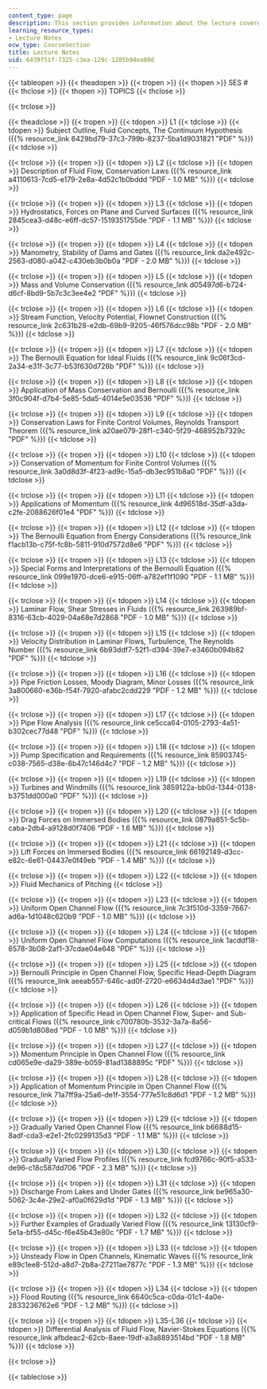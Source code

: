 ```yaml
---
content_type: page
description: This section provides information about the lecture covered in the course.
learning_resource_types:
- Lecture Notes
ocw_type: CourseSection
title: Lecture Notes
uid: 6439f51f-7325-c3ea-129c-1205b94ea80d
---
```


{{< tableopen >}}
{{< theadopen >}}
{{< tropen >}}
{{< thopen >}}
SES #
{{< thclose >}}
{{< thopen >}}
TOPICS
{{< thclose >}}

{{< trclose >}}

{{< theadclose >}}
{{< tropen >}}
{{< tdopen >}}
L1
{{< tdclose >}}
{{< tdopen >}}
Subject Outline, Fluid Concepts, The Continuum Hypothesis ({{% resource_link 6429bd79-37c3-799b-8237-5ba1d9031821 "PDF" %}})
{{< tdclose >}}

{{< trclose >}}
{{< tropen >}}
{{< tdopen >}}
L2
{{< tdclose >}}
{{< tdopen >}}
Description of Fluid Flow, Conservation Laws ({{% resource_link a4110613-7cd5-e179-2e8a-4d52c1b0bddd "PDF - 1.0 MB" %}})
{{< tdclose >}}

{{< trclose >}}
{{< tropen >}}
{{< tdopen >}}
L3
{{< tdclose >}}
{{< tdopen >}}
Hydrostatics, Forces on Plane and Curved Surfaces ({{% resource_link 2845cea3-d48c-e6ff-dc57-1519351755de "PDF - 1.1 MB" %}})
{{< tdclose >}}

{{< trclose >}}
{{< tropen >}}
{{< tdopen >}}
L4
{{< tdclose >}}
{{< tdopen >}}
Manometry, Stability of Dams and Gates ({{% resource_link da2e492c-2563-d080-a042-c430eb3b0b0a "PDF - 2.0 MB" %}})
{{< tdclose >}}

{{< trclose >}}
{{< tropen >}}
{{< tdopen >}}
L5
{{< tdclose >}}
{{< tdopen >}}
Mass and Volume Conservation ({{% resource_link d05497d6-b724-d6cf-8bd9-5b7c3c3ee4e2 "PDF" %}})
{{< tdclose >}}

{{< trclose >}}
{{< tropen >}}
{{< tdopen >}}
L6
{{< tdclose >}}
{{< tdopen >}}
Stream Function, Velocity Potential, Flownet Construction ({{% resource_link 2c631b28-e2db-69b9-9205-46f576dcc98b "PDF - 2.0 MB" %}})
{{< tdclose >}}

{{< trclose >}}
{{< tropen >}}
{{< tdopen >}}
L7
{{< tdclose >}}
{{< tdopen >}}
The Bernoulli Equation for Ideal Fluids ({{% resource_link 9c06f3cd-2a34-e31f-3c77-b53f630d726b "PDF" %}})
{{< tdclose >}}

{{< trclose >}}
{{< tropen >}}
{{< tdopen >}}
L8
{{< tdclose >}}
{{< tdopen >}}
Application of Mass Conservation and Bernoulli ({{% resource_link 3f0c904f-d7b4-5e85-5da5-4014e5e03536 "PDF" %}})
{{< tdclose >}}

{{< trclose >}}
{{< tropen >}}
{{< tdopen >}}
L9
{{< tdclose >}}
{{< tdopen >}}
Conservation Laws for Finite Control Volumes, Reynolds Transport Theorem ({{% resource_link a20ae079-28f1-c340-5f29-468952b7329c "PDF" %}})
{{< tdclose >}}

{{< trclose >}}
{{< tropen >}}
{{< tdopen >}}
L10
{{< tdclose >}}
{{< tdopen >}}
Conservation of Momentum for Finite Control Volumes ({{% resource_link 3a0d8d3f-4f23-ad9c-15a5-db3ec951b8a0 "PDF" %}})
{{< tdclose >}}

{{< trclose >}}
{{< tropen >}}
{{< tdopen >}}
L11
{{< tdclose >}}
{{< tdopen >}}
Applications of Momentum ({{% resource_link 4d96518d-35df-a3da-c2fe-2088626f01e4 "PDF" %}})
{{< tdclose >}}

{{< trclose >}}
{{< tropen >}}
{{< tdopen >}}
L12
{{< tdclose >}}
{{< tdopen >}}
The Bernoulli Equation from Energy Considerations ({{% resource_link f1acb13b-c75f-fc8b-5811-910d7572d8e6 "PDF" %}})
{{< tdclose >}}

{{< trclose >}}
{{< tropen >}}
{{< tdopen >}}
L13
{{< tdclose >}}
{{< tdopen >}}
Special Forms and Interpretations of the Bernoulli Equation ({{% resource_link 099e1970-dce6-e915-06ff-a782ef1f1090 "PDF - 1.1 MB" %}})
{{< tdclose >}}

{{< trclose >}}
{{< tropen >}}
{{< tdopen >}}
L14
{{< tdclose >}}
{{< tdopen >}}
Laminar Flow, Shear Stresses in Fluids ({{% resource_link 263989bf-8316-63cb-4029-04a68e7d2868 "PDF - 1.0 MB" %}})
{{< tdclose >}}

{{< trclose >}}
{{< tropen >}}
{{< tdopen >}}
L15
{{< tdclose >}}
{{< tdopen >}}
Velocity Distribution in Laminar Flows, Turbulence, The Reynolds Number ({{% resource_link 6b93ddf7-52f1-d394-39e7-e3460b094b82 "PDF" %}})
{{< tdclose >}}

{{< trclose >}}
{{< tropen >}}
{{< tdopen >}}
L16
{{< tdclose >}}
{{< tdopen >}}
Pipe Friction Losses, Moody Diagram, Minor Losses ({{% resource_link 3a800660-e36b-f54f-7920-afabc2cdd229 "PDF - 1.2 MB" %}})
{{< tdclose >}}

{{< trclose >}}
{{< tropen >}}
{{< tdopen >}}
L17
{{< tdclose >}}
{{< tdopen >}}
Pipe Flow Analysis ({{% resource_link ce5cca64-0105-2793-4a51-b302cec77d48 "PDF" %}})
{{< tdclose >}}

{{< trclose >}}
{{< tropen >}}
{{< tdopen >}}
L18
{{< tdclose >}}
{{< tdopen >}}
Pump Specification and Requirements ({{% resource_link 85903745-c038-7565-d38e-6b47c146d4c7 "PDF - 1.2 MB" %}})
{{< tdclose >}}

{{< trclose >}}
{{< tropen >}}
{{< tdopen >}}
L19
{{< tdclose >}}
{{< tdopen >}}
Turbines and Windmills ({{% resource_link 3859122a-bb0d-1344-0138-b3751dd000a0 "PDF" %}})
{{< tdclose >}}

{{< trclose >}}
{{< tropen >}}
{{< tdopen >}}
L20
{{< tdclose >}}
{{< tdopen >}}
Drag Forces on Immersed Bodies ({{% resource_link 0879a851-5c5b-caba-2db4-a9128d0f7406 "PDF - 1.6 MB" %}})
{{< tdclose >}}

{{< trclose >}}
{{< tropen >}}
{{< tdopen >}}
L21
{{< tdclose >}}
{{< tdopen >}}
Lift Forces on Immersed Bodies ({{% resource_link 66192149-d3cc-e82c-6e61-04437e0f49eb "PDF - 1.4 MB" %}})
{{< tdclose >}}

{{< trclose >}}
{{< tropen >}}
{{< tdopen >}}
L22
{{< tdclose >}}
{{< tdopen >}}
Fluid Mechanics of Pitching
{{< tdclose >}}

{{< trclose >}}
{{< tropen >}}
{{< tdopen >}}
L23
{{< tdclose >}}
{{< tdopen >}}
Uniform Open Channel Flow ({{% resource_link 7c3f510d-3359-7667-ad6a-1d1048c620b9 "PDF - 1.0 MB" %}})
{{< tdclose >}}

{{< trclose >}}
{{< tropen >}}
{{< tdopen >}}
L24
{{< tdclose >}}
{{< tdopen >}}
Uniform Open Channel Flow Computations ({{% resource_link 1acddf18-6578-3b08-2af1-37cdae04e648 "PDF" %}})
{{< tdclose >}}

{{< trclose >}}
{{< tropen >}}
{{< tdopen >}}
L25
{{< tdclose >}}
{{< tdopen >}}
Bernoulli Principle in Open Channel Flow, Specific Head-Depth Diagram ({{% resource_link aeeab557-646c-ad0f-2720-e6634d4d3ae1 "PDF" %}})
{{< tdclose >}}

{{< trclose >}}
{{< tropen >}}
{{< tdopen >}}
L26
{{< tdclose >}}
{{< tdopen >}}
Application of Specific Head in Open Channel Flow, Super- and Sub-critical Flows ({{% resource_link c700780b-3532-3a7a-8a56-d059b1d808ed "PDF - 1.0 MB" %}})
{{< tdclose >}}

{{< trclose >}}
{{< tropen >}}
{{< tdopen >}}
L27
{{< tdclose >}}
{{< tdopen >}}
Momentum Principle in Open Channel Flow ({{% resource_link cd065e9e-da29-389e-b059-81ad1388895c "PDF" %}})
{{< tdclose >}}

{{< trclose >}}
{{< tropen >}}
{{< tdopen >}}
L28
{{< tdclose >}}
{{< tdopen >}}
Application of Momentum Principle in Open Channel Flow ({{% resource_link 71a7ff9a-25a6-de1f-3554-777e51c8d6d1 "PDF - 1.2 MB" %}})
{{< tdclose >}}

{{< trclose >}}
{{< tropen >}}
{{< tdopen >}}
L29
{{< tdclose >}}
{{< tdopen >}}
Gradually Varied Open Channel Flow ({{% resource_link b6688d15-8adf-cda3-e2e1-2fc0299135d3 "PDF - 1.1 MB" %}})
{{< tdclose >}}

{{< trclose >}}
{{< tropen >}}
{{< tdopen >}}
L30
{{< tdclose >}}
{{< tdopen >}}
Gradually Varied Flow Profiles ({{% resource_link fcd9766c-90f5-a533-de96-c18c587dd706 "PDF - 2.3 MB" %}})
{{< tdclose >}}

{{< trclose >}}
{{< tropen >}}
{{< tdopen >}}
L31
{{< tdclose >}}
{{< tdopen >}}
Discharge From Lakes and Under Gates ({{% resource_link be965a30-5062-3c4e-29e2-af0a0f629d1d "PDF - 1.3 MB" %}})
{{< tdclose >}}

{{< trclose >}}
{{< tropen >}}
{{< tdopen >}}
L32
{{< tdclose >}}
{{< tdopen >}}
Further Examples of Gradually Varied Flow ({{% resource_link 13130cf9-5e1a-bf55-d45c-f6e45b43e80c "PDF - 1.7 MB" %}})
{{< tdclose >}}

{{< trclose >}}
{{< tropen >}}
{{< tdopen >}}
L33
{{< tdclose >}}
{{< tdopen >}}
Unsteady Flow in Open Channels, Kinematic Waves ({{% resource_link e89c1ee8-512d-a8d7-2b8a-27211ae7877c "PDF - 1.3 MB" %}})
{{< tdclose >}}

{{< trclose >}}
{{< tropen >}}
{{< tdopen >}}
L34
{{< tdclose >}}
{{< tdopen >}}
Flood Routing ({{% resource_link 6640c5ca-c0da-01c1-4a0e-2833236762e6 "PDF - 1.2 MB" %}})
{{< tdclose >}}

{{< trclose >}}
{{< tropen >}}
{{< tdopen >}}
L35-L36
{{< tdclose >}}
{{< tdopen >}}
Differential Analysis of Fluid Flow, Navier-Stokes Equations ({{% resource_link afbdeac2-62cb-8aee-19df-a3a8893514bd "PDF - 1.8 MB" %}})
{{< tdclose >}}

{{< trclose >}}

{{< tableclose >}}